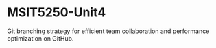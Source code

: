 # MSIT5250-Unit4
 Git branching strategy for efficient team collaboration and performance optimization on GitHub.
